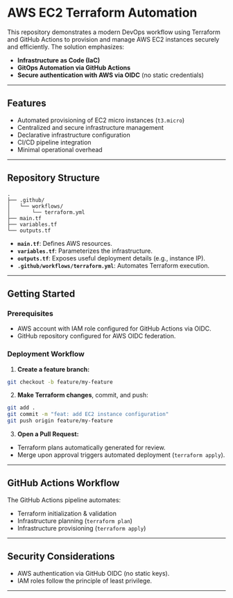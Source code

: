 # AWS EC2 Terraform Automation

This repository demonstrates a modern DevOps workflow using Terraform and GitHub Actions to provision and manage AWS EC2 instances securely and efficiently. The solution emphasizes:

- **Infrastructure as Code (IaC)**
- **GitOps Automation via GitHub Actions**
- **Secure authentication with AWS via OIDC** (no static credentials)

---

## Features

- Automated provisioning of EC2 micro instances (`t3.micro`)
- Centralized and secure infrastructure management
- Declarative infrastructure configuration
- CI/CD pipeline integration
- Minimal operational overhead

---

## Repository Structure

```
.
├── .github/
│   └── workflows/
│       └── terraform.yml
├── main.tf
├── variables.tf
└── outputs.tf
```

- **`main.tf`**: Defines AWS resources.
- **`variables.tf`**: Parameterizes the infrastructure.
- **`outputs.tf`**: Exposes useful deployment details (e.g., instance IP).
- **`.github/workflows/terraform.yml`**: Automates Terraform execution.

---

## Getting Started

### Prerequisites

- AWS account with IAM role configured for GitHub Actions via OIDC.
- GitHub repository configured for AWS OIDC federation.

### Deployment Workflow

1. **Create a feature branch:**

```bash
git checkout -b feature/my-feature
```

2. **Make Terraform changes**, commit, and push:

```bash
git add .
git commit -m "feat: add EC2 instance configuration"
git push origin feature/my-feature
```

3. **Open a Pull Request:**

- Terraform plans automatically generated for review.
- Merge upon approval triggers automated deployment (`terraform apply`).

---

## GitHub Actions Workflow

The GitHub Actions pipeline automates:

- Terraform initialization & validation
- Infrastructure planning (`terraform plan`)
- Infrastructure provisioning (`terraform apply`)

---

## Security Considerations

- AWS authentication via GitHub OIDC (no static keys).
- IAM roles follow the principle of least privilege.

---







